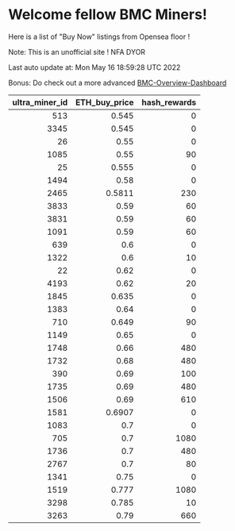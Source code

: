 # Welcome fellow BMC Miners!
Here is a list of "Buy Now" listings from Opensea floor !

Note: This is an unofficial site ! NFA DYOR

Last auto update at: Mon May 16 18:59:28 UTC 2022

Bonus: Do check out a more advanced [BMC-Overview-Dashboard](https://dune.com/defifunk/BMC-Overview-Dashboard)


|   ultra_miner_id |   ETH_buy_price |   hash_rewards |
|-----------------:|----------------:|---------------:|
|              513 |          0.545  |              0 |
|             3345 |          0.545  |              0 |
|               26 |          0.55   |              0 |
|             1085 |          0.55   |             90 |
|               25 |          0.555  |              0 |
|             1494 |          0.58   |              0 |
|             2465 |          0.5811 |            230 |
|             3833 |          0.59   |             60 |
|             3831 |          0.59   |             60 |
|             1091 |          0.59   |             60 |
|              639 |          0.6    |              0 |
|             1322 |          0.6    |             10 |
|               22 |          0.62   |              0 |
|             4193 |          0.62   |             20 |
|             1845 |          0.635  |              0 |
|             1383 |          0.64   |              0 |
|              710 |          0.649  |             90 |
|             1149 |          0.65   |              0 |
|             1748 |          0.66   |            480 |
|             1732 |          0.68   |            480 |
|              390 |          0.69   |            100 |
|             1735 |          0.69   |            480 |
|             1506 |          0.69   |            610 |
|             1581 |          0.6907 |              0 |
|             1083 |          0.7    |              0 |
|              705 |          0.7    |           1080 |
|             1736 |          0.7    |            480 |
|             2767 |          0.7    |             80 |
|             1341 |          0.75   |              0 |
|             1519 |          0.777  |           1080 |
|             3298 |          0.785  |             10 |
|             3263 |          0.79   |            660 |